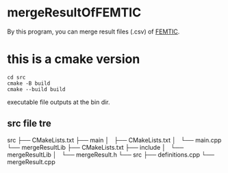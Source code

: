 # mergeResultOfFEMTIC
By this program, you can merge result files (.csv) of [FEMTIC](https://github.com/yoshiya-usui/femtic.git).

# this is a cmake version
```
cd src
cmake -B build 
cmake --build build
```
executable file outputs at the bin dir.

## src file tre
src
├── CMakeLists.txt
├── main
│   ├── CMakeLists.txt
│   └── main.cpp
└── mergeResultLib
    ├── CMakeLists.txt
    ├── include
    │   └── mergeResultLib
    │       └── mergeResult.h
    └── src
        ├── definitions.cpp
        └── mergeResult.cpp

